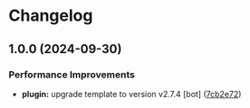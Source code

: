 # Changelog

## 1.0.0 (2024-09-30)


### Performance Improvements

* **plugin:** upgrade template to version v2.7.4 [bot] ([7cb2e72](https://github.com/kc-workspace/asdf-bun/commit/7cb2e727d91fc55a06874008a55a6e078763f66c))
